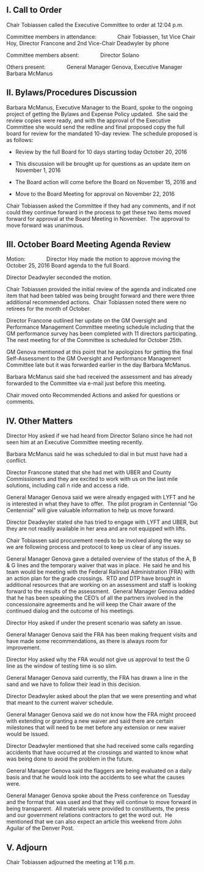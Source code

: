 ## I. Call to Order

Chair Tobiassen called the Executive Committee to order at 12:04 p.m.

Committee members in attendance:              Chair Tobiassen, 1st Vice Chair Hoy, Director Francone and 2nd Vice-Chair Deadwyler by phone

Committee members absent:              Director Solano

Others present:              General Manager Genova, Executive Manager Barbara McManus

## II. Bylaws/Procedures Discussion

Barbara McManus, Executive Manager to the Board, spoke to the ongoing project of getting the Bylaws and Expense Policy updated.  She said the review copies were ready, and with the approval of the Executive Committee she would send the redline and final proposed copy the full board for review for the mandated 10-day review. The schedule proposed is as follows:

- Review by the full Board for 10 days starting today October 20, 2016

- This discussion will be brought up for questions as an update item on November 1, 2016

- The Board action will come before the Board on November 15, 2016 and

- Move to the Board Meeting for approval on November 22, 2016

Chair Tobiassen asked the Committee if they had any comments, and if not could they continue forward in the process to get these two items moved forward for approval at the Board Meeting in November.  The approval to move forward was unanimous.

## III. October Board Meeting Agenda Review

Motion:              Director Hoy made the motion to approve moving the October 25, 2016 Board agenda to the full Board.

Director Deadwyler seconded the motion.

Chair Tobiassen provided the initial review of the agenda and indicated one item that had been tabled was being brought forward and there were three additional recommended actions.  Chair Tobiassen noted there were no retirees for the month of October.

Director Francone outlined her update on the GM Oversight and Performance Management Committee meeting schedule including that the GM performance survey has been completed with 11 directors participating.  The next meeting for of the Committee is scheduled for October 25th.

GM Genova mentioned at this point that he apologizes for getting the final Self-Assessment to the GM Oversight and Performance Management Committee late but it was forwarded earlier in the day Barbara McManus.

Barbara McManus said she had received the assessment and has already forwarded to the Committee via e-mail just before this meeting.

Chair moved onto Recommended Actions and asked for questions or comments.

## IV. Other Matters

Director Hoy asked if we had heard from Director Solano since he had not seen him at an Executive Committee meeting recently.

Barbara McManus said he was scheduled to dial in but must have had a conflict.

Director Francone stated that she had met with UBER and County Commissioners and they are excited to work with us on the last mile solutions, including call n ride and access a ride.

General Manager Genova said we were already engaged with LYFT and he is interested in what they have to offer.  The pilot program in Centennial “Go Centennial” will give valuable information to help us move forward.

Director Deadwyler stated she has tried to engage with LYFT and UBER, but they are not readily available in her area and are not equipped with lifts.

Chair Tobiassen said procurement needs to be involved along the way so we are following process and protocol to keep us clear of any issues.

General Manager Genova gave a detailed overview of the status of the A, B & G lines and the temporary waiver that was in place.  He said he and his team would be meeting with the Federal Railroad Administration (FRA) with an action plan for the grade crossings.  RTD and DTP have brought in additional resources that are working on an assessment and staff is looking forward to the results of the assessment.  General Manager Genova added that he has been speaking the CEO’s of all the partners involved in the concessionaire agreements and he will keep the Chair aware of the continued dialog and the outcome of his meetings.

Director Hoy asked if under the present scenario was safety an issue.

General Manager Genova said the FRA has been making frequent visits and have made some recommendations, as there is always room for improvement.

Director Hoy asked why the FRA would not give us approval to test the G line as the window of testing time is so slim.

General Manager Genova said currently, the FRA has drawn a line in the sand and we have to follow their lead in this decision.

Director Deadwyler asked about the plan that we were presenting and what that meant to the current waiver schedule.

General Manager Genova said we do not know how the FRA might proceed with extending or granting a new waiver and said there are certain milestones that will need to be met before any extension or new waiver would be issued.

Director Deadwyler mentioned that she had received some calls regarding accidents that have occurred at the crossings and wanted to know what was being done to avoid the problem in the future.

General Manager Genova said the flaggers are being evaluated on a daily basis and that he would look into the accidents to see what the causes were.

General Manager Genova spoke about the Press conference on Tuesday and the format that was used and that they will continue to move forward in being transparent.  All materials were provided to constituents, the press and our government relations contractors to get the word out.  He mentioned that we can also expect an article this weekend from John Aguilar of the Denver Post.

## V. Adjourn

Chair Tobiassen adjourned the meeting at 1:16 p.m.